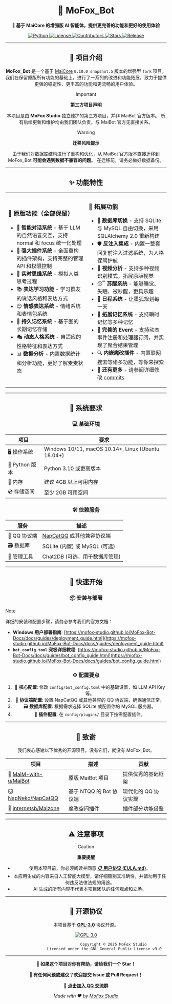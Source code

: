 <div align="center">

# 🌟 MoFox_Bot
**🚀 基于 MaiCore 的增强版 AI 智能体，提供更完善的功能和更好的使用体验**
<p>
  <a href="https://www.python.org/">
    <img src="https://img.shields.io/badge/Python-3.10+-3776ab?logo=python&logoColor=white&style=for-the-badge" alt="Python">
  </a>
  <a href="https://github.com/MoFox-Studio/MoFox_Bot/blob/master/LICENSE">
    <img src="https://img.shields.io/badge/License-GPLv3-d73a49?logo=gnu&logoColor=white&style=for-the-badge" alt="License">
  </a>
  <a href="https://github.com/MoFox-Studio/MoFox_Bot/graphs/contributors">
    <img src="https://img.shields.io/badge/Contributors-Welcome-brightgreen?logo=github&logoColor=white&style=for-the-badge" alt="Contributors">
  </a>
  <a href="https://github.com/MoFox-Studio/MoFox_Bot/stargazers">
    <img src="https://img.shields.io/github/stars/MoFox-Studio/MoFox_Bot?style=for-the-badge&logo=star&logoColor=white&color=yellow&label=Stars" alt="Stars">
  </a>
  <a href="https://github.com/MoFox-Studio/MoFox_Bot/releases">
    <img src="https://img.shields.io/github/v/release/MoFox-Studio/MoFox_Bot?style=for-the-badge&logo=github&logoColor=white&color=orange" alt="Release">
  </a>
</p>
 
</div>
 
---
 
<div align="center">
 
## 📖 项目介绍
 
**MoFox_Bot** 是一个基于 [MaiCore](https://github.com/MaiM-with-u/MaiBot) `0.10.0 snapshot.5` 版本的增强型 `fork` 项目。
我们在保留原版所有功能的基础上，进行了一系列的改进和功能拓展，致力于提供更强的稳定性、更丰富的功能和更流畅的用户体验。
 
> [!IMPORTANT]
> **第三方项目声明**
>
> 本项目是由 **MoFox Studio** 独立维护的第三方项目，并非 MaiBot 官方版本。
> 所有后续更新和维护均由我们团队负责，与 MaiBot 官方无直接关系。
 
> [!WARNING]
> **迁移风险提示**
>
> 由于我们对数据库结构进行了重构和优化，从 MaiBot 官方版本直接迁移到 MoFox_Bot **可能会遇到数据不兼容的问题**。
> 在迁移前，请务必做好数据备份。
 
</div>
 
---
 
<div align="center">
 
## ✨ 功能特性
 
</div>
 
<table>
<tr>
<td width="50%">
 
### 🔧 原版功能（全部保留）
 
- 🧠 **智能对话系统** - 基于 LLM 的自然语言交互，支持 normal 和 focus 统一化处理
- 🔌 **强大插件系统** - 全面重构的插件架构，支持完整的管理 API 和权限控制
- 💭 **实时思维系统** - 模拟人类思考过程
- 📚 **表达学习功能** - 学习群友的说话风格和表达方式
- 😊 **情感表达系统** - 情绪系统和表情包系统
- 🧠 **持久记忆系统** - 基于图的长期记忆存储
- 🎭 **动态人格系统** - 自适应的性格特征和表达方式
- 📊 **数据分析** - 内置数据统计和分析功能，更好了解麦麦状态
 
</td>
<td width="50%">
 
### 🚀 拓展功能
 
- 🔄 **数据库切换** - 支持 SQLite 与 MySQL 自由切换，采用 SQLAlchemy 2.0 重新构建
- 🛡️ **反注入集成** - 内置一整套回复前注入过滤系统，为人格保驾护航
- 🎥 **视频分析** - 支持多种视频识别模式，拓展原版视觉
- 😴 **苏醒系统** - 能够睡觉、失眠、被吵醒，更具乐趣
- 📅 **日程系统** - 让墨狐规划每一天
- 🧠 **拓展记忆系统** - 支持瞬时记忆等多种记忆
- 🎪 **完善的 Event** - 支持动态事件注册和处理器订阅，并实现了聚合结果管理
- 🔍 **内嵌魔改插件** - 内置联网搜索等诸多功能，等你来探索
- 🌟 **还有更多** - 请参阅详细修改 [commits](https://github.com/MoFox-Studio/MoFox_Bot/commits)
 
</td>
</tr>
</table>
 
---
 
<div align="center">
 
## 🔧 系统要求
 
### 💻 基础环境
 
| 项目         | 要求                                                 |
| ------------ | ---------------------------------------------------- |
| 🖥️ 操作系统 | Windows 10/11, macOS 10.14+, Linux (Ubuntu 18.04+) |
| 🐍 Python 版本 | Python 3.10 或更高版本                               |
| 💾 内存       | 建议 4GB 以上可用内存                                |
| 💿 存储空间   | 至少 2GB 可用空间                                    |
 
### 🛠️ 依赖服务
 
| 服务         | 描述                                       |
| ------------ | ------------------------------------------ |
| 🤖 QQ 协议端  | [NapCatQQ](https://github.com/NapNeko/NapCatQQ) 或其他兼容协议端 |
| 🗃️ 数据库     | SQLite (内置) 或 MySQL (可选)              |
| 🔧 管理工具   | Chat2DB (可选，用于数据库管理)             |
 
</div>
 
---
 
<div align="center">
 
## 🏁 快速开始
 
### 📦 安装与部署
 
</div>
 
> [!NOTE]
> 详细的安装和配置步骤，请务必参考我们的官方文档：
> *   **Windows 用户部署指南**: [https://mofox-studio.github.io/MoFox-Bot-Docs/docs/guides/deployment_guide.html](https://mofox-studio.github.io/MoFox-Bot-Docs/docs/guides/deployment_guide.html)
> *   **`bot_config.toml` 究极详细教程**: [https://mofox-studio.github.io/MoFox-Bot-Docs/docs/guides/bot_config_guide.html](https://mofox-studio.github.io/MoFox-Bot-Docs/docs/guides/bot_config_guide.html)
 
<div align="center">
 
### ⚙️ 配置要点
 
1.  📝 **核心配置**: 修改 `config/bot_config.toml` 中的基础设置，如 LLM API Key 等。
2.  🤖 **协议端配置**: 设置 NapCatQQ 或其他兼容的 QQ 协议端，确保通信正常。
3.  🗃️ **数据库配置**: 根据需求选择 SQLite 或配置你的 MySQL 服务器。
4.  🔌 **插件配置**: 在 `config/plugins/` 目录下按需配置插件。
 
</div>
 
---
 
<div align="center">
 
## 🙏 致谢
 
我们衷心感谢以下优秀的开源项目，没有它们，就没有 MoFox_Bot。
 
| 项目                                       | 描述                 | 贡献             |
| ------------------------------------------ | -------------------- | ---------------- |
| 🎯 [MaiM-with-u/MaiBot](https://github.com/MaiM-with-u/MaiBot) | 原版 MaiBot 项目     | 提供优秀的基础框架 |
| 🐱 [NapNeko/NapCatQQ](https://github.com/NapNeko/NapCatQQ) | 基于 NTQQ 的 Bot 协议端 | 现代化的 QQ 协议实现 |
| 🌌 [internetsb/Maizone](https://github.com/internetsb/Maizone) | 魔改空间插件         | 插件部分功能借鉴 |
 
</div>
 
---
 
<div align="center">
 
## ⚠️ 注意事项
 
> [!CAUTION]
> **重要提醒**
>
> - 使用本项目前，你必须阅读并同意 [**📋 用户协议 (EULA.md)**](EULA.md)。
> - 本应用生成的内容来自人工智能大模型，请仔细甄别其准确性，并请勿用于任何违反法律法规的用途。
> - AI 生成的所有内容不代表本项目团队的任何观点和立场。
 
</div>
 
---
 
<div align="center">
 
## 📄 开源协议
 
本项目基于 **[GPL-3.0](LICENSE)** 协议开源。
 
[![GPL-3.0](https://img.shields.io/badge/License-GPL--3.0-blue.svg?style=for-the-badge&logo=gnu)](LICENSE)
 
```
                        Copyright © 2025 MoFox Studio
                Licensed under the GNU General Public License v3.0
```
 
</div>
 
---
 
<div align="center">
 
**🌟 如果这个项目对你有帮助，请给我们一个 Star！**
 
**💬 有任何问题或建议？欢迎提交 Issue 或 Pull Request！**

**💬 [点击加入 QQ 交流群](https://qm.qq.com/q/jfeu7Dq7VS)**

_Made with ❤️ by [MoFox Studio](https://github.com/MoFox-Studio)_

</div>

